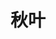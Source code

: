 ---
lang: zh-CN
home: true
title: 秋叶
description: 秋叶页面的描述
sidebar: false
heroText: '秋叶的Notebook'
actions:
  - text: Get Started
    link: /preface/index.md
    type: primary
features:
  - title: 快速查阅
    details: 通过多级目录快速索引到想要的信息
  - title: 优雅样式
    details: 看起来赏心悦目，读起来逻辑清晰
  - title: 日积月累
    details: 不积跬步，无以至千里
footer: 如果你热爱生活就不要浪费时间，因为时间组成了生活。<br/><a style="color:#4e6e8e" href="https://beian.miit.gov.cn" target="_blank">赣ICP备2022010375号-1</a>
footerHtml: true
---